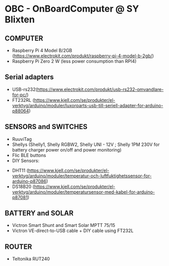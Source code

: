 # OBC - OnBoardComputer @ SY Blixten #

## COMPUTER ##
* Raspberry Pi 4 Model B/2GB (https://www.electrokit.com/produkt/raspberry-pi-4-model-b-2gb/) 
* Raspberry Pi Zero 2 W (less power consumption than RPI4)

## Serial adapters ##
* USB-rs232(https://www.electrokit.com/produkt/usb-rs232-omvandlare-for-pc/)
* FT232RL (https://www.kjell.com/se/produkter/el-verktyg/arduino/moduler/luxorparts-usb-till-seriell-adapter-for-arduino-p88064)
 

## SENSORS and SWITCHES ##
* RuuviTag
* Shellys (Shelly1, Shelly RGBW2, Shelly UNI - 12V ; Shelly 1PM 230V for battery charger power on/off and power monitoring)
* Flic BLE buttons
* DIY Sensors:
- DHT11 (https://www.kjell.com/se/produkter/el-verktyg/arduino/moduler/temperatur-och-luftfuktighetssensor-for-arduino-p87086)
- DS18B20 (https://www.kjell.com/se/produkter/el-verktyg/arduino/moduler/temperatursensor-med-kabel-for-arduino-p87081)
 
## BATTERY and SOLAR ##
* Victron Smart Shunt and Smart Solar MPTT 75/15
* Victron VE-direct-to-USB cable + DIY cable using FT232L

## ROUTER ##
* Teltonika RUT240
